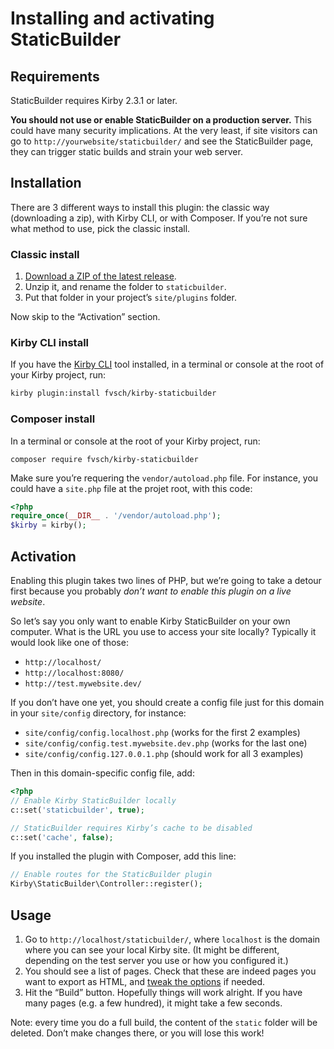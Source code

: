 Installing and activating StaticBuilder
=======================================


Requirements
------------

StaticBuilder requires Kirby 2.3.1 or later.

**You should not use or enable StaticBuilder on a production server.** This could have many security implications. At the very least, if site visitors can go to `http://yourwebsite/staticbuilder/` and see the StaticBuilder page, they can trigger static builds and strain your web server.


Installation
------------

There are 3 different ways to install this plugin: the classic way (downloading a zip), with Kirby CLI, or with Composer. If you’re not sure what method to use, pick the classic install.

### Classic install

1. [Download a ZIP of the latest release](https://github.com/fvsch/kirby-staticbuilder/releases/latest).
2. Unzip it, and rename the folder to `staticbuilder`.
3. Put that folder in your project’s `site/plugins` folder.

Now skip to the “Activation” section.

### Kirby CLI install

If you have the [Kirby CLI](https://github.com/getkirby/cli) tool installed, in a terminal or console at the root of your Kirby project, run:

```sh
kirby plugin:install fvsch/kirby-staticbuilder
```

### Composer install

In a terminal or console at the root of your Kirby project, run:

```
composer require fvsch/kirby-staticbuilder
```

Make sure you’re requering the `vendor/autoload.php` file. For instance, you could have a `site.php` file at the projet root, with this code:

```php
<?php
require_once(__DIR__ . '/vendor/autoload.php');
$kirby = kirby();
```


Activation
----------

Enabling this plugin takes two lines of PHP, but we’re going to take a detour first because you probably *don’t want to enable this plugin on a live website*.

So let’s say you only want to enable Kirby StaticBuilder on your own computer. What is the URL you use to access your site locally? Typically it would look like one of those:

- `http://localhost/`
- `http://localhost:8080/`
- `http://test.mywebsite.dev/`

If you don’t have one yet, you should create a config file just for this domain in your `site/config` directory, for instance:

- `site/config/config.localhost.php` (works for the first 2 examples)
- `site/config/config.test.mywebsite.dev.php` (works for the last one)
- `site/config/config.127.0.0.1.php` (should work for all 3 examples)

Then in this domain-specific config file, add:

```php
<?php
// Enable Kirby StaticBuilder locally
c::set('staticbuilder', true);

// StaticBuilder requires Kirby’s cache to be disabled
c::set('cache', false);
```

If you installed the plugin with Composer, add this line:

```php
// Enable routes for the StaticBuilder plugin
Kirby\StaticBuilder\Controller::register();
```


Usage
-----

1. Go to `http://localhost/staticbuilder/`, where `localhost` is the domain where you can see your local Kirby site. (It might be different, depending on the test server you use or how you configured it.)
2. You should see a list of pages. Check that these are indeed pages you want to export as HTML, and [tweak the options](options.md) if needed.
3. Hit the “Build” button. Hopefully things will work alright. If you have many pages (e.g. a few hundred), it might take a few seconds.

Note: every time you do a full build, the content of the `static` folder will be deleted. Don’t make changes there, or you will lose this work!
